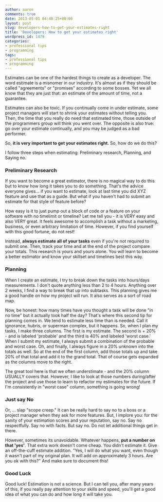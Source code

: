 ```yaml
---
author: aaron
comments: true
date: 2013-05-01 04:48:25+00:00
layout: post
slug: developers-how-to-get-your-estimates-right
title: 'Developers: How to get your estimates right'
wordpress_id: 1479
categories:
- professional tips
- programming
tags:
- professional tips
- programming
---
```


Estimates can be one of the hardest things to create as a developer.  The word estimate is a misnomer in our industry. It's almost as if they should be called "agreements" or "promises" according to some bosses.  Yet we all know that they are just that: an estimate of the amount of time, not a guarantee.  

Estimates can also be toxic.  If you continually come in under estimate, some project managers will start to shrink your estimates without telling you.  Then, the time that you really do need that estimated time, those outside of the programmers group will think you went over.  The opposite is also true: go over your estimate continually, and you may be judged as a bad performer.

So, **it is very important to get your estimates right.**  So, how do we do this?  

I follow three steps when estimating: Preliminary research, Planning, and Saying no.



### Preliminary Research



If you want to become a great estimator, there is no magical way to do this but to know how long it takes you to do something.  That's the advice everyone gives... if you want to estimate, look at last time you did XYZ feature and use that as a guide.  But what if you haven't had to submit an estimate for that style of feature before?

How easy is it to just pump out a block of code or a feature on your software with no timelimit or timeline?  Let me tell you - it is VERY easy and also VERY great.  It feels awesome to accomplish a task without a marketing, business, or even arbitrary limitation of time.  However, if you find yourself with this good fortune, do not rest!

Instead, **always estimate all of your tasks** even if you're not required to submit one.  Then, track your time and at the end of the project compare your totals.  This research is yours and yours alone.  You will learn to become a better estimator and know your skillset and timelines best this way.



### Planning



When I create an estimate, I try to break down the tasks into hours/days measurements.  I don't quote anything less than 2 to 4 hours.  Anything over 2 weeks, I find a way to break that up into subtasks.  This planning gives me a good handle on how my project will run. It also serves as a sort of road map.

Now, be honest: how many times have you thought a task will be done "in no time" but it actually took half the day?  That's where this second tip for planning comes in.  We tend to estimate less time than is needed.  Call it ignorance, hubris, or superman complex, but it happens.  So, when I plan my tasks, I make three columns.  The first is my estimate.  The second is + 20% - and is labeled 'probable' and the third is 40% and labeled 'worst case.'  When I submit my estimate, I always submit a combination of the probable and worst case.  Oh, and finally, I always figure in a 20% unknown into the totals as well.  So at the end of the first column, add those totals up and take 20% of that total and add it to the grand total.  That of course gets expanded as the columns move to the right.

The great tool here is that we often understimate - and the 20% column USUALLY covers that.  However, I like to look at those numbers during/after the project and use those to learn to refactor my estimates for the future.  If I'm consistently in "worst case" column, something is going wrong!



### Just say No



Or, ... slap "scope creep."  It can be really hard to say no to a boss or a project manager when they ask for more features.  But, I implore you: for the sanity of your estimation scores and your reputation, say no.  Say no respectfully.  Say no with facts.  But say no.  Do not let additional things get in there.

However, sometimes its unavoidable.  Whatever happens, **put a number on that 'yes'**.  That extra work doesn't come cheap.  You didn't estimate it.  Give an off-the-cuff estimate addition.  "Yes, I will do what you want, even though it wasn't part of my original plan.  It will add on approximately 3 hours.  Are you ok with this?"  And make sure to document this!



### Good Luck



Good luck!  Estimation is not a science.  But I can tell you, after many years of this, if you really pay attention to your skills and speed, you'll get a good idea of what you can do and how long it will take you.
